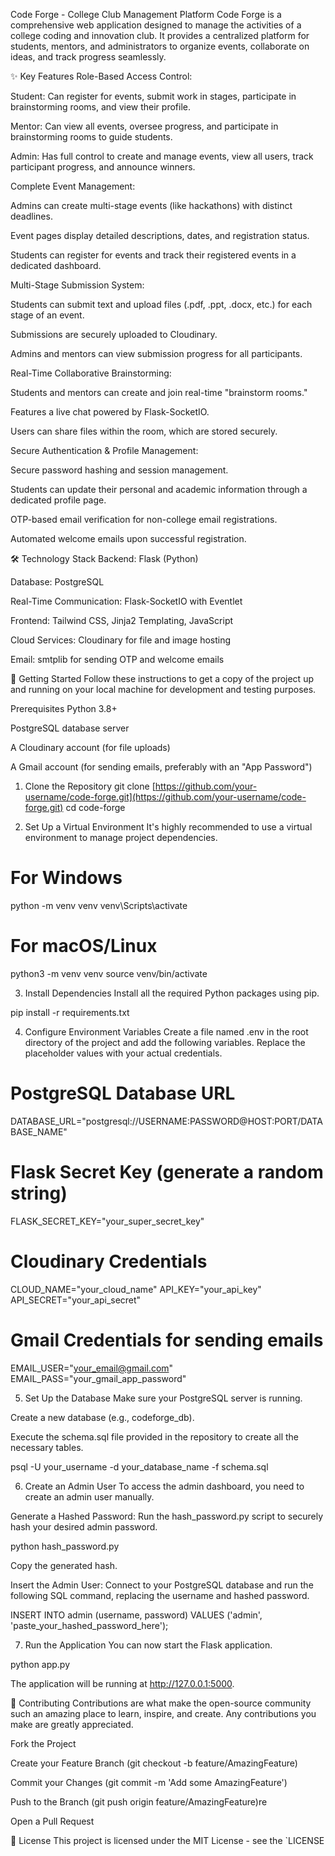 Code Forge - College Club Management Platform
Code Forge is a comprehensive web application designed to manage the activities of a college coding and innovation club. It provides a centralized platform for students, mentors, and administrators to organize events, collaborate on ideas, and track progress seamlessly.

✨ Key Features
Role-Based Access Control:

Student: Can register for events, submit work in stages, participate in brainstorming rooms, and view their profile.

Mentor: Can view all events, oversee progress, and participate in brainstorming rooms to guide students.

Admin: Has full control to create and manage events, view all users, track participant progress, and announce winners.

Complete Event Management:

Admins can create multi-stage events (like hackathons) with distinct deadlines.

Event pages display detailed descriptions, dates, and registration status.

Students can register for events and track their registered events in a dedicated dashboard.

Multi-Stage Submission System:

Students can submit text and upload files (.pdf, .ppt, .docx, etc.) for each stage of an event.

Submissions are securely uploaded to Cloudinary.

Admins and mentors can view submission progress for all participants.

Real-Time Collaborative Brainstorming:

Students and mentors can create and join real-time "brainstorm rooms."

Features a live chat powered by Flask-SocketIO.

Users can share files within the room, which are stored securely.

Secure Authentication & Profile Management:

Secure password hashing and session management.

Students can update their personal and academic information through a dedicated profile page.

OTP-based email verification for non-college email registrations.

Automated welcome emails upon successful registration.

🛠️ Technology Stack
Backend: Flask (Python)

Database: PostgreSQL

Real-Time Communication: Flask-SocketIO with Eventlet

Frontend: Tailwind CSS, Jinja2 Templating, JavaScript

Cloud Services: Cloudinary for file and image hosting

Email: smtplib for sending OTP and welcome emails

🚀 Getting Started
Follow these instructions to get a copy of the project up and running on your local machine for development and testing purposes.

Prerequisites
Python 3.8+

PostgreSQL database server

A Cloudinary account (for file uploads)

A Gmail account (for sending emails, preferably with an "App Password")

1. Clone the Repository
git clone [https://github.com/your-username/code-forge.git](https://github.com/your-username/code-forge.git)
cd code-forge

2. Set Up a Virtual Environment
It's highly recommended to use a virtual environment to manage project dependencies.

# For Windows
python -m venv venv
venv\Scripts\activate

# For macOS/Linux
python3 -m venv venv
source venv/bin/activate

3. Install Dependencies
Install all the required Python packages using pip.

pip install -r requirements.txt

4. Configure Environment Variables
Create a file named .env in the root directory of the project and add the following variables. Replace the placeholder values with your actual credentials.

# PostgreSQL Database URL
DATABASE_URL="postgresql://USERNAME:PASSWORD@HOST:PORT/DATABASE_NAME"

# Flask Secret Key (generate a random string)
FLASK_SECRET_KEY="your_super_secret_key"

# Cloudinary Credentials
CLOUD_NAME="your_cloud_name"
API_KEY="your_api_key"
API_SECRET="your_api_secret"

# Gmail Credentials for sending emails
EMAIL_USER="your_email@gmail.com"
EMAIL_PASS="your_gmail_app_password" 

5. Set Up the Database
Make sure your PostgreSQL server is running.

Create a new database (e.g., codeforge_db).

Execute the schema.sql file provided in the repository to create all the necessary tables.

psql -U your_username -d your_database_name -f schema.sql

6. Create an Admin User
To access the admin dashboard, you need to create an admin user manually.

Generate a Hashed Password:
Run the hash_password.py script to securely hash your desired admin password.

python hash_password.py

Copy the generated hash.

Insert the Admin User:
Connect to your PostgreSQL database and run the following SQL command, replacing the username and hashed password.

INSERT INTO admin (username, password) VALUES ('admin', 'paste_your_hashed_password_here');

7. Run the Application
You can now start the Flask application.

python app.py

The application will be running at http://127.0.0.1:5000.

🤝 Contributing
Contributions are what make the open-source community such an amazing place to learn, inspire, and create. Any contributions you make are greatly appreciated.

Fork the Project

Create your Feature Branch (git checkout -b feature/AmazingFeature)

Commit your Changes (git commit -m 'Add some AmazingFeature')

Push to the Branch (git push origin feature/AmazingFeature)re

Open a Pull Request

📄 License
This project is licensed under the MIT License - see the `LICENSE
